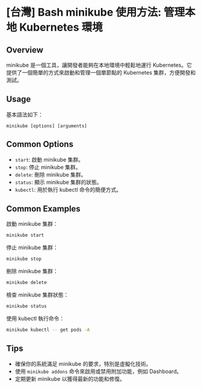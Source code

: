 # [台灣] Bash minikube 使用方法: 管理本地 Kubernetes 環境

## Overview
minikube 是一個工具，讓開發者能夠在本地環境中輕鬆地運行 Kubernetes。它提供了一個簡單的方式來啟動和管理一個單節點的 Kubernetes 集群，方便開發和測試。

## Usage
基本語法如下：
```
minikube [options] [arguments]
```

## Common Options
- `start`: 啟動 minikube 集群。
- `stop`: 停止 minikube 集群。
- `delete`: 刪除 minikube 集群。
- `status`: 顯示 minikube 集群的狀態。
- `kubectl`: 用於執行 kubectl 命令的簡便方式。

## Common Examples
啟動 minikube 集群：
```bash
minikube start
```

停止 minikube 集群：
```bash
minikube stop
```

刪除 minikube 集群：
```bash
minikube delete
```

檢查 minikube 集群狀態：
```bash
minikube status
```

使用 kubectl 執行命令：
```bash
minikube kubectl -- get pods -A
```

## Tips
- 確保你的系統滿足 minikube 的要求，特別是虛擬化技術。
- 使用 `minikube addons` 命令來啟用或禁用附加功能，例如 Dashboard。
- 定期更新 minikube 以獲得最新的功能和修復。